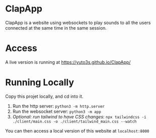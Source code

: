 # ClapApp
ClapApp is a website using websockets to play sounds to all the users connected at the same time in the same session.

# Access
A live version is running at https://yuto3s.github.io/ClapApp/

# Running Locally
Copy this projet locally, and cd into it.
1) Run the http server:
  `python3 -m http.server`
2) Run the websocket server:
  `python3 -m app`
3) _Optional: run tailwind to have CSS changes_:
  `npx tailwindcss -i ./client/main.css -o ./client/tailwind_main.css --watch`
  
You can then access a local version of this website at `localhost:8000`
